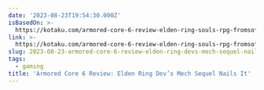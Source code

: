 ```yaml
---
date: '2023-08-23T19:54:30.000Z'
isBasedOn: >-
  https://kotaku.com/armored-core-6-review-elden-ring-souls-rpg-fromsoftware-1850765780?utm_source=regular
link: >-
  https://kotaku.com/armored-core-6-review-elden-ring-souls-rpg-fromsoftware-1850765780?utm_source=regular
slug: 2023-08-23-armored-core-6-review-elden-ring-devs-mech-sequel-nails-it
tags:
  - gaming
title: 'Armored Core 6 Review: Elden Ring Dev’s Mech Sequel Nails It'
---
```


